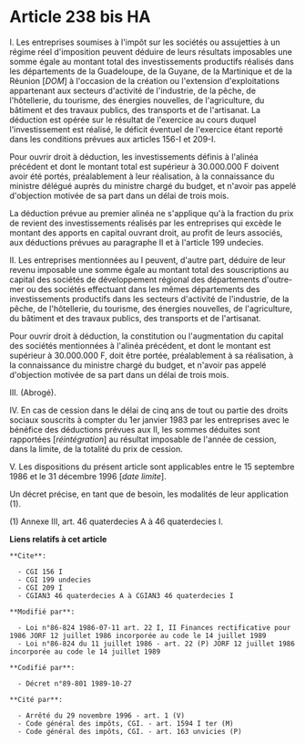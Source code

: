 # Article 238 bis HA

I. Les entreprises soumises à l'impôt sur les sociétés ou assujetties à un régime réel d'imposition peuvent déduire de leurs
résultats imposables une somme égale au montant total des investissements productifs réalisés dans les départements de la
Guadeloupe, de la Guyane, de la Martinique et de la Réunion [*DOM*] à l'occasion de la création ou l'extension
d'exploitations appartenant aux secteurs d'activité de l'industrie, de la pêche, de l'hôtellerie, du tourisme, des énergies
nouvelles, de l'agriculture, du bâtiment et des travaux publics, des transports et de l'artisanat. La déduction est opérée
sur le résultat de l'exercice au cours duquel l'investissement est réalisé, le déficit éventuel de l'exercice étant reporté
dans les conditions prévues aux articles 156-I et 209-I.

Pour ouvrir droit à déduction, les investissements définis à l'alinéa précédent et dont le montant total est supérieur à
30.000.000 F doivent avoir été portés, préalablement à leur réalisation, à la connaissance du ministre délégué auprès du
ministre chargé du budget, et n'avoir pas appelé d'objection motivée de sa part dans un délai de trois mois.

La déduction prévue au premier alinéa ne s'applique qu'à la fraction du prix de revient des investissements réalisés par les
entreprises qui excède le montant des apports en capital ouvrant droit, au profit de leurs associés, aux déductions prévues
au paragraphe II et à l'article 199 undecies.

II. Les entreprises mentionnées au I peuvent, d'autre part, déduire de leur revenu imposable une somme égale au montant total
des souscriptions au capital des sociétés de développement régional des départements d'outre-mer ou des sociétés effectuant
dans les mêmes départements des investissements productifs dans les secteurs d'activité de l'industrie, de la pêche, de
l'hôtellerie, du tourisme, des énergies nouvelles, de l'agriculture, du bâtiment et des travaux publics, des transports et de
l'artisanat.

Pour ouvrir droit à déduction, la constitution ou l'augmentation du capital des sociétés mentionnées à l'alinéa précédent, et
dont le montant est supérieur à 30.000.000 F, doit être portée, préalablement à sa réalisation, à la connaissance du ministre
chargé du budget, et n'avoir pas appelé d'objection motivée de sa part dans un délai de trois mois.

III. (Abrogé).

IV. En cas de cession dans le délai de cinq ans de tout ou partie des droits sociaux souscrits à compter du 1er janvier 1983
par les entreprises avec le bénéfice des déductions prévues aux II, les sommes déduites sont rapportées [*réintégration*] au
résultat imposable de l'année de cession, dans la limite, de la totalité du prix de cession.

V. Les dispositions du présent article sont applicables entre le 15 septembre 1986 et le 31 décembre 1996 [*date limite*].

Un décret précise, en tant que de besoin, les modalités de leur application (1).

(1) Annexe III, art. 46 quaterdecies A à 46 quaterdecies I.

**Liens relatifs à cet article**

	**Cite**:

	  - CGI 156 I
	  - CGI 199 undecies
	  - CGI 209 I
	  - CGIAN3 46 quaterdecies A à CGIAN3 46 quaterdecies I

	**Modifié par**:

	  - Loi n°86-824 1986-07-11 art. 22 I, II Finances rectificative pour 1986 JORF 12 juillet 1986 incorporée au code le 14 juillet 1989
	  - Loi n°86-824 du 11 juillet 1986 - art. 22 (P) JORF 12 juillet 1986 incorporée au code le 14 juillet 1989

	**Codifié par**:

	  - Décret n°89-801 1989-10-27

	**Cité par**:

	  - Arrêté du 29 novembre 1996 - art. 1 (V)
	  - Code général des impôts, CGI. - art. 1594 I ter (M)
	  - Code général des impôts, CGI. - art. 163 unvicies (P)
